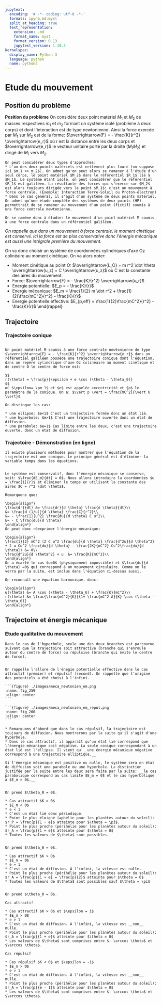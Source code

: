 ```yaml
---
jupytext:
  encoding: '# -*- coding: utf-8 -*-'
  formats: ipynb,md:myst
  split_at_heading: true
  text_representation:
    extension: .md
    format_name: myst
    format_version: 0.13
    jupytext_version: 1.10.3
kernelspec:
  display_name: Python 3
  language: python
  name: python3
---
```

# Etude du mouvement

## Position du problème


__Position du problème__
On considère deux point matériel $M_1$ et $M_2$ de masses respectives $m_1$ et $m_2$ formant un système isolé (problème à deux corps) et dont l'interaction est de type newtonienne. Ainsi la force exercée par $M_1$ sur $M_2$ est de la forme: $\overrightarrow{F} = - \frac{K}{r^2} \overrightarrow{e_r}$ où $r$ est la distance entre les deux corps et $\overrightarrow{e_r}$ le vecteur unitaire porté par la droite $(M_1 M_2)$ et dirigé de $M_1$ vers $M_2$.


````{topic} Type d'approche
On peut considérer deux types d'approches:
* L'un des deux points matériels est nettement plus lourd (on suppose ici $m_1 >> m_2$). On admet qu'on peut alors se ramener à l'étude d'un seul corps, le point matériel $M_2$ dans le référentiel $R_1$ lié à $M_1$. Le système étant isolé, on peut considérer que le référentiel $R_1$ est galiléen. La résultante des forces qui s'exerce sur $M_2$ est alors toujours dirigée vers le point $M_1$: c'est un mouvement à force centrale. (Exemple: Interaction Terre-Soleil ou Proton-électron)
* Dans le cas général, il s'agit d'un système de deux points matériel. On admet qu'une étude complète des systèmes de deux points (HP) permettrait de se ramener au mouvement d'un point (fictif) soumis à une force centrale newtonienne.

On se ramène donc à étudier le mouvement d'un point matériel M soumis à une force centrale dans un référentiel galiléen.
````

_On rappelle que dans un mouvement à force centrale, le moment cinétique est conservé. Ici la force est de plus conservative donc l'énergie mécanique est aussi une intégrale première du mouvement._

On va donc choisir un système de coordonnées cylindriques d'axe Oz colinéaire au moment cinétique. On va alors noter:

* Moment cinétique au point O: $\overrightarrow{L_O} = m r^2 \dot \theta \overrightarrow{u_z} = C \overrightarrow{u_z}$ où C est la constante des aires du mouvement.
* Force: $\overrightarrow{F} = - \frac{K}{r^2} \overrightarrow{u_r}$
* Energie potentielle: $E_p = - \frac{K}{r}$
* Energie mécanique: $E_m = \frac{1}{2} m \dot r^2 + \frac{1}{2}\frac{mC^2}{r^2} - \frac{K}{r}$
* Energie potentielle effective: $E_{p,eff} = \frac{1}{2}\frac{mC^2}{r^2} - \frac{K}{r}$
\end{rappel}

## Trajectoire

### Trajectoire conique

````{important} __Trajectoire conique__

Un point matériel M soumis à une force centrale newtonienne de type $\overrightarrow{F} = - \frac{K}{r^2} \overrightarrow{e_r}$ dans un référentiel galiléen possède une trajectoire conique dont l'équation, dans un repère cylindrique d'axe Oz colinéaire au moment cinétique et de centre O le centre de force est:

$$
r(\theta) = \frac{p}{\epsilon + e \cos (\theta - \theta_0)}
$$
où $\epsilon= \pm 1$ et $e$ est appelée excentricité et $p$ le paramètre de la conique. On a: $\vert p \vert = \frac{mC^2}{\vert K \vert}$

On distingue les cas:

* une ellipse: $e<1$ C'est un trajectoire fermée donc un état lié.
* une hyperbole: $e>1$ C'est une trajectoire ouverte donc un état de diffusion.
* une parabole: $e=1$ Cas limite entre les deux, c'est une trajectoire ouverte, donc un état de diffusion.
````


### Trajectoire - Démonstration (en ligne)

```{margin}
Il existe plusieurs méthodes pour montrer que l'équation de la trajectoire est une conique. Le principe général est d'éliminer la variable temps dans les équations.
```
````{topic} __Démonstration__

Le système est conservatif, donc l'énergie mécanique se conserve, soit: $\frac{dE_m}{dt} = 0$. Nous allons introduire la coordonnées $u = \frac{1}{r}$ et éliminer le temps en utilisant la constante des aires $C = r^2 \dot \theta$.

Remarquons que:

\begin{align*}
\frac{dr}{dt} &= \frac{dr}{d \theta} \frac{d \theta}{dt}\\
&= \frac{d (1/u)}{d \theta} \frac{C}{r^2}\\
&= - \frac{1}{u^2} \frac{du}{d \theta} C u^2\\
&= - C \frac{du}{d \theta}
\end{align*}
On peut donc réexprimer l'énergie mécanique:

\begin{align*}
\frac{1}{2} mC^2 (2 C u^2 \frac{du}{d \theta} \frac{d^2u}{d \theta^2} + 2 u Cu^2 \frac{du}{d \theta} - \frac{2K}{mC^2} Cu^2\frac{du}{d \theta}) &= 0\\
\frac{d^2u}{d \theta^2} + u  &= \frac{K}{mC^2}\\
\end{align*}
On a écarté le cas $u=0$ (physiquement impossible) et $\frac{du}{d \theta} =0$ qui correspond à un mouvement circulaire. Comme on le verra par la suite, est inclus dans l'équation ci-dessus aussi.

On reconnaît une équation harmonique, donc:

\begin{align*}
u(\theta) &= A \cos (\theta - \theta_0) + \frac{K}{mC^2}\\
r(\theta) &= \frac{\frac{mC^2}{K}}{1+ \frac{mC^2 A}{K} \cos (\theta - \theta_0)}
\end{align*}
````
## Trajectoire et énergie mécanique

### Etude qualitative du mouvement

```{margin}
Dans le cas de l'hyperbole, seule une des deux branches est parcourue suivant que la trajectoire soit attractive (branche qui s'enroule autour du centre de force) ou répulsive (branche qui évite le centre de force).
```
````{important} __Energie potentielle effective.__

On rappelle l'allure de l'énegie potentielle effective dans le cas attractif (premier) et répulsif (second). On rappelle que l'origine des potentiels a été choisi à l'infini.

```{figure} ./images/meca_newtonien_em.png
:name: fig_259
:align: center
```

```{figure} ./images/meca_newtonien_em_repul.png
:name: fig_260
:align: center
```

* Remarquons d'abord que dans le cas répulsif, la trajectoire est toujours de diffusion. Nous montrerons par la suite qu'il s'agit d'une hyperbole.
* Dans le cas attractif, il apparaît qu'un état lié correspond que l'énergie mécanique soit négative. La seule conique correspondant à un état lié est l'ellipse. Il vient qu'__une énergie mécanique négative correspond à une trajectoire elliptique.__

Si l'énergie mécanique est positive ou nulle, le système sera en état de diffusion soit une parabole ou une hyperbole. La distinction justifée par la suite entre les deux sera faite par la suite: __le cas parabolique correspond au cas limite $E_m = 0$ et le cas hyperbolique à $E_m > 0$.__
````


````{important} __Caractéristiques des trajectoires. Cas elliptique.__

On prend $\theta_0 = 0$.

* Cas attractif $K > 0$
* $E_m < 0$
* e < 1
* C'est un état lié donc périodique.
* Point le plus éloigné (aphélie pour les planètes autour du soleil): $r_P = \frac{p}{1 - e}$ atteinte pour $\theta = \pi$.
* Point le plus proche (périhélie pour les planètes autour du soleil): $r_A = \frac{p}{1 + e}$ atteinte pour $\theta = 0$
* Toutes les valeurs de $\theta$ sont possibles.
````

````{important} __Caractéristiques des trajectoires. Cas parabolique.__

On prend $\theta_0 = 0$.

* Cas attractif $K > 0$
* $E_m = 0$
* e = 1
* C'est un état de diffusion. A l'infini, la vitesse est nulle.
* Point le plus proche (périhélie pour les planètes autour du soleil): $r_A = \frac{p}{1 + e} = \frac{p}{2}$ atteinte pour $\theta = 0$
* Toutes les valeurs de $\theta$ sont possibles sauf $\theta = \pi$
````

````{important} __Caractéristiques des trajectoires. Cas hyperbolique__

On prend $\theta_0 = 0$.

Cas attractif

* Cas attractif $K > 0$ et $\epsilon = 1$
* $E_m > 0$
* e > 1
* C'est un état de diffusion. A l'infini, la vitesse est __non__ nulle.
* Point le plus proche (périhélie pour les planètes autour du soleil): $r_A = \frac{p}{1 + e}$ atteinte pour $\theta = 0$
* Les valeurs de $\theta$ sont comprises entre $- \arccos \theta$ et $\arccos \theta$.

Cas répulsif

* Cas répulsif $K < 0$ et $\epsilon = -1$
* $E_m > 0$
* e > 1
* C'est un état de diffusion. A l'infini, la vitesse est __non__ nulle.
* Point le plus proche (périhélie pour les planètes autour du soleil): $r_A = \frac{p}{e - 1}$ atteinte pour $\theta = 0$
* Les valeurs de $\theta$ sont comprises entre $- \arccos \theta$ et $\arccos \theta$.
````

